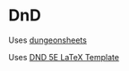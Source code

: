 # DnD

Uses [dungeonsheets](https://github.com/canismarko/dungeon-sheets)

Uses [DND 5E LaTeX Template](https://github.com/rpgtex/DND-5e-LaTeX-Template)

